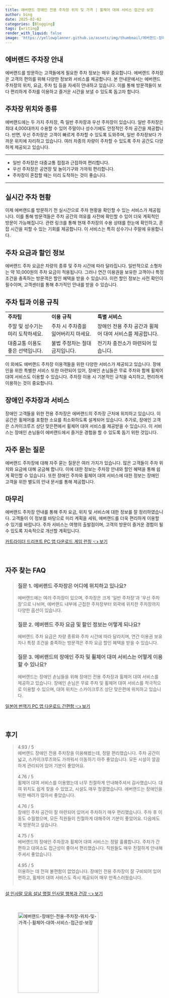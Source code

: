 ```yaml
---
title: 에버랜드 장애인 전용 주차장 위치 및 가격 | 휠체어 대여 서비스 접근성 보장
author: bing
date: 2025-02-02
categories: [Blogging]
tags: [writing]
render_with_liquid: false
image: 'https://yellowplanner.github.io/assets/img/thumbnail/에버랜드-장애인-전용-주차장-위치-및-가격-|-휠체어-대여-서비스-접근성-보장.webp'
---
```



<h2 id='에버랜드 주차장 안내'>에버랜드 주차장 안내</h2>

<p>에버랜드를 방문하는 고객들에게 필요한 주차 정보는 매우 중요합니다. 에버랜드 주차장은 고객의 편의를 위해 다양한 정보와 서비스를 제공합니다. 본 안내문에서는 에버랜드 주차장의 위치, 요금, 주차 팁 등을 자세히 안내하고 있습니다. 이를 통해 방문객들이 보다 편리하게 주차를 이용하고 즐거운 시간을 보낼 수 있도록 돕고자 합니다.</p>

<h2 id='주차장 위치와 종류'>주차장 위치와 종류</h2>

<p>에버랜드에는 두 가지 주차장, 즉 일반 주차장과 우선 주차장이 있습니다. 일반 주차장은 최대 4,000대까지 수용할 수 있어 주말이나 성수기에도 안정적인 주차 공간을 제공합니다. 반면, 우선 주차장은 고객이 빠르게 주차할 수 있도록 도와주며, 일반 주차장보다 가까운 위치에 자리하고 있습니다. 여러 차종의 차량이 주차할 수 있도록 주차 공간도 다양하게 제공되고 있습니다.</p>

<hr />

<ul>
    <li>일반 주차장은 대중교통 접점과 근접하여 편리합니다.</li>
    <li>우선 주차장은 공연장 및 놀이기구와 가까워 편리합니다.</li>
    <li>주차장이 혼잡할 때는 미리 도착하는 것이 좋습니다.</li>
</ul>

<hr />

<h2 id='실시간 주차 현황'>실시간 주차 현황</h2>

<p>이제 에버랜드를 방문하기 전 실시간으로 주차 현황을 확인할 수 있는 서비스가 제공됩니다. 이를 통해 방문객들은 주차 공간의 여유를 사전에 확인할 수 있어 더욱 계획적인 방문이 가능해집니다. 관련 링크를 통해 현재 주차장의 수용 상태를 한눈에 확인하고, 혼잡 시간을 피할 수 있는 기회를 제공합니다. 이 서비스는 특히 성수기나 주말에 유용합니다.</p>

<h2 id='주차 요금과 할인 정보'>주차 요금과 할인 정보</h2>

<p>에버랜드 주차 요금은 차량의 종류 및 주차 시간에 따라 달라집니다. 일반적으로 소형차는 약 10,000원의 주차 요금이 적용됩니다. 그러나 연간 이용권을 보유한 고객이나 특정 조건을 충족하는 방문객은 할인 혜택을 받을 수 있습니다. 이런 할인 정보는 사전 확인이 필수이며, 고객센터를 통해 추가적인 안내를 받을 수 있습니다.</p>

<h2 id='주차 팁과 이용 규칙'>주차 팁과 이용 규칙</h2>

<table>
    <tr>
        <td><b>주차팁</b></td>
        <td><b>이용 규칙</b></td>
        <td><b>특별 서비스</b></td>
    </tr>
    <tr>
        <td>주말 및 성수기는 미리 도착하세요.</td>
        <td>주차 시 주차증을 잃어버리지 마세요.</td>
        <td>장애인 전용 주차 공간과 휠체어 대여 서비스를 제공합니다.</td>
    </tr>
    <tr>
        <td>대중교통 이용도 좋은 선택입니다.</td>
        <td>불법 주정차는 절대 금지입니다.</td>
        <td>전기차 충전소가 마련되어 있습니다.</td>
    </tr>
</table>

<p>이 외에도 에버랜드 주차장 이용객들을 위한 다양한 서비스가 제공되고 있습니다. 장애인을 위한 특별한 서비스 또한 마련되어 있어, 장애인 손님들은 무료 주차와 함께 휠체어 대여 서비스도 이용할 수 있습니다. 주차장 이용 시 기본적인 규칙을 숙지하고, 편리하게 이용하는 것이 중요합니다.</p>

<h2 id='장애인 주차장과 서비스'>장애인 주차장과 서비스</h2>

<p>장애인 고객들을 위한 전용 주차장은 에버랜드의 주차장 근처에 위치하고 있습니다. 이 공간은 휠체어를 포함한 소요를 최소화하도록 설계되어 있습니다. 추가로, 장애인 고객은 스카이크루즈 상단 맞은편에서 휠체어 대여 서비스를 제공받을 수 있습니다. 이 서비스는 장애인 손님들이 에버랜드에서 즐거운 경험을 할 수 있도록 돕기 위한 것입니다.</p>

<h2 id='자주 묻는 질문'>자주 묻는 질문</h2>

<p>에버랜드 주차장에 대해 자주 묻는 질문은 여러 가지가 있습니다. 많은 고객들이 주차 위치와 요금에 대해 궁금해 합니다. 이에 대한 정보는 주차장 안내와 할인 혜택을 통해 쉽게 확인할 수 있습니다. 또한 장애인 주차와 휠체어 대여 서비스에 대한 정보는 장애인 고객을 위한 별도의 안내 문서를 통해 제공합니다.</p>

<h2 id='마무리'>마무리</h2>

<p>에버랜드 주차장 안내를 통해 주차 요금, 위치 및 서비스에 대한 정보를 잘 정리하였습니다. 고객들이 이 정보를 바탕으로 미리 계획을 세워, 에버랜드를 더욱 편리하게 이용할 수 있기를 바랍니다. 주차 서비스는 여행의 출발점이며, 고객의 방문이 즐거운 경험이 될 수 있도록 지속적으로 개선할 계획입니다.</p>


<p><a class="click-button" title="카트라이더 드리프트 PC 앱 다운로드 게임 런칭" href="https://yellowplanner.github.io/posts/%EC%B9%B4%ED%8A%B8%EB%9D%BC%EC%9D%B4%EB%8D%94-%EB%93%9C%EB%A6%AC%ED%94%84%ED%8A%B8-PC-%EC%95%B1-%EB%8B%A4%EC%9A%B4%EB%A1%9C%EB%93%9C-%EA%B2%8C%EC%9E%84-%EB%9F%B0%EC%B9%AD/" rel="dofollow">카트라이더 드리프트 PC 앱 다운로드 게임 런칭 👈 보기</a></p><br>
<h2 id='자주_찾는_FAQ'>자주 찾는 FAQ</h2>
<div itemscope="" itemtype="https://schema.org/FAQPage">
<blockquote>
<div itemscope="" itemprop="mainEntity" itemtype="https://schema.org/Question">
<h3 itemprop="name">질문 1. 에버랜드 주차장은 어디에 위치하고 있나요?</h3>
<div itemscope="" itemprop="acceptedAnswer" itemtype="https://schema.org/Answer">
<span itemprop="text">
<p>에버랜드에는 여러 주차장이 있으며, 주차장은 크게 '일반 주차장'과 '우선 주차장'으로 나뉘며, 에버랜드 내부에 근접한 주차장부터 외곽에 위치한 주차장까지 다양한 옵션이 있습니다.</p>
</span>
</div>
</div>
<div itemscope="" itemprop="mainEntity" itemtype="https://schema.org/Question">
<h3 itemprop="name">질문 2. 에버랜드 주차 요금 및 할인 정보는 어떻게 되나요?</h3>
<div itemscope="" itemprop="acceptedAnswer" itemtype="https://schema.org/Answer">
<span itemprop="text">
<p>에버랜드 주차 요금은 차량 종류와 주차 시간에 따라 달라지며, 연간 이용권 보유자나 특정 조건을 충족하는 방문객은 주차 요금 할인 혜택을 받을 수 있습니다.</p>
</span>
</div>
</div>
<div itemscope="" itemprop="mainEntity" itemtype="https://schema.org/Question">
<h3 itemprop="name">질문 3. 에버랜드의 장애인 주차 및 휠체어 대여 서비스는 어떻게 이용할 수 있나요?</h3>
<div itemscope="" itemprop="acceptedAnswer" itemtype="https://schema.org/Answer">
<span itemprop="text">
<p>에버랜드는 장애인 손님들을 위해 장애인 전용 주차장과 휠체어 대여 서비스를 제공하고 있습니다. 장애인 손님은 무료 주차 및 휠체어 대여 서비스를 적극적으로 이용할 수 있으며, 대여 위치는 스카이크루즈 상단 맞은편에 위치하고 있습니다.</p>
</span>
</div>
</div>
</blockquote>
</div>
<p><a class="click-button" title="일본어 번역기 PC 앱 다운로드 간편함" href="https://yellowplanner.github.io/posts/%EC%9D%BC%EB%B3%B8%EC%96%B4-%EB%B2%88%EC%97%AD%EA%B8%B0-PC-%EC%95%B1-%EB%8B%A4%EC%9A%B4%EB%A1%9C%EB%93%9C-%EA%B0%84%ED%8E%B8%ED%95%A8/" rel="dofollow">일본어 번역기 PC 앱 다운로드 간편함 👈 보기</a></p><br>
<h2 id='후기'>후기</h2>
<div itemscope itemtype="https://schema.org/Product">
  <blockquote>
  <div itemprop="review" itemscope itemtype="https://schema.org/Review">
      <div itemprop="reviewRating" itemscope itemtype="https://schema.org/Rating"> <span itemprop="ratingValue">4.93</span> / <span itemprop="bestRating">5</span> </div>
      <span itemprop="reviewBody">에버랜드 장애인 전용 주차장을 이용해봤는데, 정말 편리했습니다. 주차 공간이 넓고, 스카이크루즈와도 가까워서 이동하기 아주 좋았습니다. 모든 시설이 깔끔하게 관리되어 있어 기분이 좋았어요.</span>
  </div>
  <br>
  <div itemprop="review" itemscope itemtype="https://schema.org/Review">
      <div itemprop="reviewRating" itemscope itemtype="https://schema.org/Rating"> <span itemprop="ratingValue">4.76</span> / <span itemprop="bestRating">5</span> </div>
      <span itemprop="reviewBody">휠체어 대여 서비스를 이용했는데 너무 친절하게 안내해주셔서 감사했습니다. 대여 위치도 쉽게 찾을 수 있었고, 시설도 매우 청결했습니다. 에버랜드는 장애인을 위한 배려가 많아서 좋았습니다.</span>
  </div>
  <br>
  <div itemprop="review" itemscope itemtype="https://schema.org/Review">
      <div itemprop="reviewRating" itemscope itemtype="https://schema.org/Rating"> <span itemprop="ratingValue">4.76</span> / <span itemprop="bestRating">5</span> </div>
      <span itemprop="reviewBody">장애인 주차 공간이 잘 마련되어 있어서 주차하기 매우 편리했습니다. 주차 후 이동도 수월했으며, 모든 직원들이 친절하게 대해주어 기분이 좋았어요. 다음에도 꼭 방문하고 싶습니다.</span>
  </div>
  <br>
  <div itemprop="review" itemscope itemtype="https://schema.org/Review">
      <div itemprop="reviewRating" itemscope itemtype="https://schema.org/Rating"> <span itemprop="ratingValue">4.75</span> / <span itemprop="bestRating">5</span> </div>
      <span itemprop="reviewBody">에버랜드의 장애인 주차장과 휠체어 대여 서비스는 정말 훌륭합니다. 주차가 간편하고 대여소도 접근성이 좋아서 편리했습니다. 직원들도 매우 친절하게 안내해 주셔서 좋았습니다.</span>
  </div>
  <br>
  <div itemprop="review" itemscope itemtype="https://schema.org/Review">
      <div itemprop="reviewRating" itemscope itemtype="https://schema.org/Rating"> <span itemprop="ratingValue">4.95</span> / <span itemprop="bestRating">5</span> </div>
      <span itemprop="reviewBody">이용하는 데 전혀 불편함이 없었습니다. 장애인 전용 주차장이 잘 구비되어 있어 편하고, 휠체어 대여 서비스도 즉시 제공되어 매우 만족스러웠습니다.</span>
  </div>
  <br>
  </blockquote>
</div>
<p><a class="click-button" title="설 인사말 모음 설날 명절 인사말 행복과 건강" href="https://yellowplanner.github.io/posts/%EC%84%A4-%EC%9D%B8%EC%82%AC%EB%A7%90-%EB%AA%A8%EC%9D%8C-%EC%84%A4%EB%82%A0-%EB%AA%85%EC%A0%88-%EC%9D%B8%EC%82%AC%EB%A7%90-%ED%96%89%EB%B3%B5%EA%B3%BC-%EA%B1%B4%EA%B0%95/" rel="dofollow">설 인사말 모음 설날 명절 인사말 행복과 건강 👈 보기</a></p><br>
<figure class="image"><img src="https://yellowplanner.github.io/assets/img/thumbnail/에버랜드-장애인-전용-주차장-위치-및-가격-|-휠체어-대여-서비스-접근성-보장.webp" alt="에버랜드-장애인-전용-주차장-위치-및-가격-|-휠체어-대여-서비스-접근성-보장" width="256" height="256"></figure>